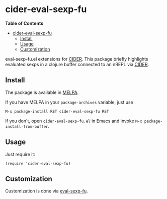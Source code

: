 # cider-eval-sexp-fu

<!-- markdown-toc start - Don't edit this section. Run M-x markdown-toc/generate-toc again -->
**Table of Contents**

- [cider-eval-sexp-fu](#cider-eval-sexp-fu)
    - [Install](#install)
    - [Usage](#usage)
    - [Customization](#customization)

<!-- markdown-toc end -->

eval-sexp-fu.el extensions for [CIDER][].
This package briefly highlights evaluated sexps in a clojure buffer
connected to an nREPL via [CIDER][].

## Install

The package is available in [MELPA][].

If you have MELPA in your `package-archives` variable, just use

    M-x package-install RET cider-eval-sexp-fu RET

If you don't, open `cider-eval-sexp-fu.el` in Emacs and invoke
`M-x package-install-from-buffer`.

## Usage

Just require it:

```elisp
(require 'cider-eval-sexp-fu)
```

## Customization

Customization is done via [eval-sexp-fu][].

[MELPA]: http://melpa.org/
[eval-sexp-fu]: https://github.com/hchbaw/eval-sexp-fu.el
[CIDER]: https://github.com/clojure-emacs/cider
